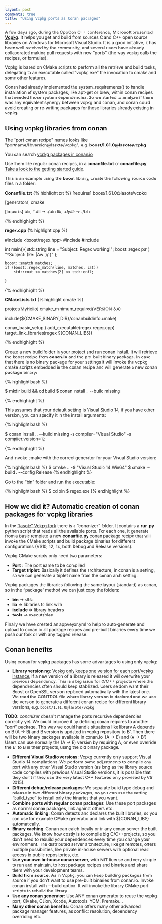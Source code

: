 ```yaml
---
layout: post
comments: true
title: "Using Vcpkg ports as Conan packages"
---
```


A few days ago, during the CppCon C++ conference, Microsoft presented [**Vcpkg**](https://github.com/Microsoft/vcpkg). It helps you get and build from sources C and C++  open source libraries on Windows for Microsoft Visual Studio. It is a good initiative, it has been well received by the community, and several users have already collaborated making pull requests with new “ports” (the way vcpkg calls the recipes, or formulas).

Vcpkg is based on CMake scripts to perform all the retrieve and build tasks, delegating to an executable called “vcpkg.exe” the invocation to cmake and some other features.

Conan had already implemented the system_requirements() to handle installation of system packages, like apt-get or brew, within conan recipes that needed those system dependencies. So we started to analyze if there was any equivalent synergy between vcpkg and conan, and conan could avoid creating or re-writing packages for those libraries already existing in vcpkg.


Using vcpkg libraries from conan
------------------------------------

The "port conan recipe" names looks like "portname/libversion@lasote/vcpkg", e.g. **boost/1.61.0@lasote/vcpkg**

You can search [vcpkg packages in conan.io](https://www.conan.io/search?q=vcpkg)

Use them like regular conan recipes, in a **conanfile.txt** or **conanfile.py**. [Take a look to the getting started guide](http://docs.conan.io/en/latest/getting_started.html).

This is an example using the **boost** library, create the following source code files in a folder:

**Conanfile.txt**
{% highlight txt %}
[requires]
boost/1.61.0@lasote/vcpkg

[generators]
cmake

[imports]
bin, *.dll -> ./bin
lib, *.dylib* -> ./bin

{% endhighlight %}


**regex.cpp**
{% highlight cpp %}

#include <boost/regex.hpp>
#include <iostream>
#include <string>

int main(){
    std::string line = "Subject: Regex working!";
    boost::regex pat( "^Subject: (Re: |Aw: )*(.*)" );

    boost::smatch matches;
    if (boost::regex_match(line, matches, pat))
        std::cout << matches[2] << std::endl;
}

{% endhighlight %}


**CMakeLists.txt**
{% highlight cmake %}

project(MyHello)
cmake_minimum_required(VERSION 3.0)

include(${CMAKE_BINARY_DIR}/conanbuildinfo.cmake)

conan_basic_setup()
add_executable(regex regex.cpp)
target_link_libraries(regex ${CONAN_LIBS})

{% endhighlight %}

Create a new build folder in your project and run conan install. It will retrieve the boost recipe from **conan.io** and the pre-built binary package. In case that there is no binary package for your settings it will invoke the vcpkg cmake scripts embedded in the conan recipe and will generate a new conan package binary:


{% highlight bash %}

$ mkdir build && cd build
$ conan install .. --build missing

{% endhighlight %}

This assumes that your default setting is Visual Studio 14, if you have other version, you can specify it in the install arguments:

{% highlight bash %}

$ conan install .. --build missing -s compiler="Visual Studio" -s compiler.version=12

{% endhighlight %}


And invoke cmake with the correct generator for your Visual Studio version:

{% highlight bash %}
$ cmake ..  -G "Visual Studio 14 Win64"
$ cmake --build . --config Release
{% endhighlight %}

Go to the “bin” folder and run the executable:

{% highlight bash %}
$ cd bin
$ regex.exe
{% endhighlight %}


How we did it? Automatic creation of conan packages for vcpkg libraries
-----------------------------------------------------------------------

In the [“lasote” Vckpg fork](https://github.com/lasote/vcpkg) there is a “conanizer” folder.
It contains a **run.py** python script that reads all the available ports. For each one, it generate from a basic template a new **conanfile.py** conan package recipe that will invoke the CMake scripts and build package binaries for different configurations (VS10, 12, 14, both Debug and Release versions).

Vcpkg CMake scripts only need two parameters:

- **Port** : The port name to be compiled
- **Target triplet**: Basically it defines the architecture, in conan is a setting, so we can generate a triplet name from the conan arch setting.

Vcpkg packages the libraries following the same layout (standard) as conan, so in the “package” method we can just copy the folders:

- **bin** => dll’s
- **lib** => libraries to link with
- **include** => library headers
- **tools** => executables

Finally we have created an appveyor.yml to help to auto-generate and upload to conan.io all package recipes and pre-built binaries every time we push our fork or with any tagged release.


Conan benefits
--------------

Using conan for vcpkg packages has some advantages to using only vpckg:

- **Library versioning**: [Vcpkg only keeps one version for each port/vcpkg instance](https://github.com/Microsoft/vcpkg/blob/master/docs/FAQ.md#how-do-i-use-different-versions-of-a-library-on-one-machine), if a new version of a library is released it will overwrite your previous dependency. This is a big issue for C/C++ projects where the dependencies often should keep stabilized. Users seldom want their Boost or OpenSSL version replaced automatically with the latest one. We read the CONTROL file where library version is declared and we use the version to generate a different conan recipe for different library versions, e.g. ``boost/1.61.0@lasote/vcpkg``

**TODO**: *conanizer* doesn't manage the ports recursive dependencies correctly yet. We could improve it by defining conan requires to another "port" package. This way we could handle situations like library A depends on B (A -> B) and B version is updated in vcpkg repository to B'. Then there will be two binary packages available in conan.io, (A -> B) and (A -> B'). Users can use normally the (A -> B) version by requiring A, or even override the B' to B in their projects, using the old binary package.

- **Different Visual Studio versions**: Vcpkg currently only support Visual Studio 14 compilations. We perform some adjustments to compile any port with any other Visual Studio version (as long as the library source code compiles with previous Visual Studio versions, it is possible that they don’t if they use the very latest C++ features only provided by VS 2015). 
- **Different debug/release packages**: We separate build type debug and release in two different binary packages, so you can use the setting “build_type” to install only the binaries that you want.
- **Combine ports with regular conan packages**: Use these port packages as normal conan packages, link against others etc.
- **Automatic linking**: Conan detects and declares the built libraries, so you can use for example CMake generator and link with ${CONAN_LIBS} automatically.
- **Binary caching**: Conan can catch locally or in any conan server the built packages. We know how costly is to compile big C/C++projects, so you don’t need to rebuild your dependencies every time you change your environment. The distributed server architecture, like git remotes, offers multiple possibilities, like private in-house servers with optional read access to public repositories, etc.
- **Use your own in-house conan server**, with MIT license and very simple to run and maintain, to host package recipes and binaries and share them with your development teams.
- **Build from source**: As in Vcpkg, you can keep building packages from source if you don’t want to use pre-built binaries from conan.io. Invoke conan install with --build option. It will invoke the library CMake port scripts to rebuild the library.
- **Use any conan generator**: Use ANY conan generator to reuse the vcpkg port, CMake, CLion, Xcode, Autotools, YCM, Premake...
- **Many other conan benefits**: Conan offers many other advanced package manager features, as conflict resolution, dependency overriding etc.




